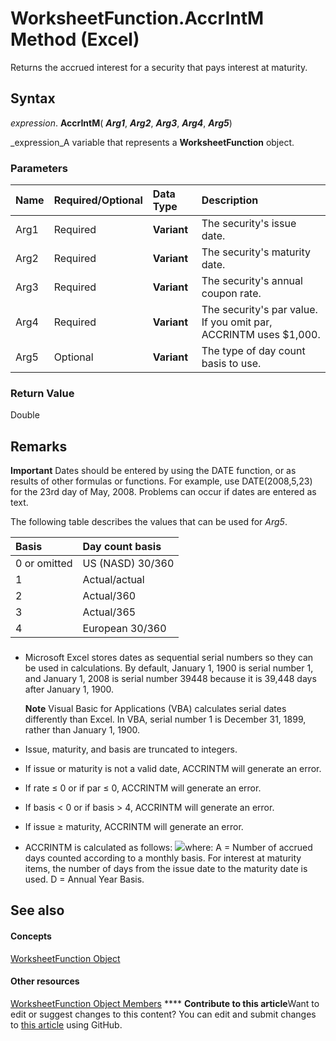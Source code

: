 
# WorksheetFunction.AccrIntM Method (Excel)

Returns the accrued interest for a security that pays interest at maturity.


## Syntax

 _expression_. **AccrIntM**( **_Arg1_**,  **_Arg2_**,  **_Arg3_**,  **_Arg4_**,  **_Arg5_**)

 _expression_A variable that represents a  **WorksheetFunction** object.


### Parameters



|**Name**|**Required/Optional**|**Data Type**|**Description**|
|:-----|:-----|:-----|:-----|
|Arg1|Required| **Variant**|The security's issue date.|
|Arg2|Required| **Variant**|The security's maturity date.|
|Arg3|Required| **Variant**|The security's annual coupon rate.|
|Arg4|Required| **Variant**|The security's par value. If you omit par, ACCRINTM uses $1,000.|
|Arg5|Optional| **Variant**|The type of day count basis to use.|

### Return Value

Double 


## Remarks


**Important**  Dates should be entered by using the DATE function, or as results of other formulas or functions. For example, use DATE(2008,5,23) for the 23rd day of May, 2008. Problems can occur if dates are entered as text.

The following table describes the values that can be used for  _Arg5_.



|**Basis**|**Day count basis**|
|:-----|:-----|
|0 or omitted|US (NASD) 30/360|
|1|Actual/actual|
|2|Actual/360|
|3|Actual/365|
|4|European 30/360|

### 


- Microsoft Excel stores dates as sequential serial numbers so they can be used in calculations. By default, January 1, 1900 is serial number 1, and January 1, 2008 is serial number 39448 because it is 39,448 days after January 1, 1900.
    
    **Note**  Visual Basic for Applications (VBA) calculates serial dates differently than Excel. In VBA, serial number 1 is December 31, 1899, rather than January 1, 1900. 
- Issue, maturity, and basis are truncated to integers.
    
- If issue or maturity is not a valid date, ACCRINTM will generate an error.
    
- If rate ≤ 0 or if par ≤ 0, ACCRINTM will generate an error.
    
- If basis < 0 or if basis > 4, ACCRINTM will generate an error.
    
- If issue ≥ maturity, ACCRINTM will generate an error.
    
- ACCRINTM is calculated as follows:
![](..\images\awfacrtm_ZA06051109.gif)where: A = Number of accrued days counted according to a monthly basis. For interest at maturity items, the number of days from the issue date to the maturity date is used. D = Annual Year Basis. 
    

## See also


#### Concepts


 [WorksheetFunction Object](7b1d5639-363d-632c-2cf0-2232562646b6.md)
#### Other resources


 [WorksheetFunction Object Members](6811ca87-4b53-0bff-88c9-30bf7497879a.md)
****   **Contribute to this article**Want to edit or suggest changes to this content? You can edit and submit changes to  [this article](https://github.com/jhershey00/VBA_Excel_Test/OpenXMLCon/articles/9cb3e757-26c0-6b3e-91a2-e6a2de30c168.md) using GitHub.

